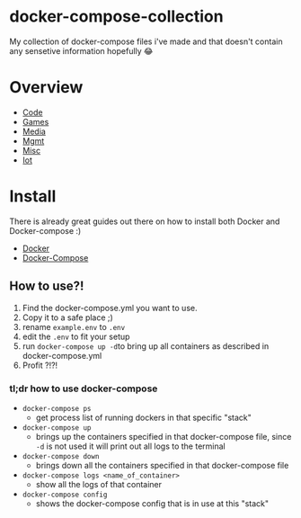 # docker-compose-collection
My collection of docker-compose files i've made and that doesn't contain any sensetive information hopefully :joy:

# Overview
* [Code](./code/)
* [Games](./games/)
* [Media](./media/)
* [Mgmt](./mgmt/)
* [Misc](./misc/)
* [Iot](./iot/)

# Install
There is already great guides out there on how to install both Docker and Docker-compose :)
* [Docker](https://docs.docker.com/engine/install/)
* [Docker-Compose](https://docs.docker.com/compose/install/#install-compose-on-linux-systems)

## How to use?!
1. Find the docker-compose.yml you want to use.
2. Copy it to a safe place ;)
3. rename ``example.env`` to ``.env``
4. edit the ``.env`` to fit your setup
5. run ``docker-compose up -d``to bring up all containers as described in docker-compose.yml
6. Profit ?!?!

### tl;dr how to use docker-compose
* ``docker-compose ps``
    * get process list of running dockers in that specific "stack"
* ``docker-compose up`` 
    * brings up the containers specified in that docker-compose file, since ``-d`` is not used it will print out all logs to the
        terminal
* ``docker-compose down``
    * brings down all the containers specified in that docker-compose file
* ``docker-compose logs <name_of_container>``
    * show all the logs of that container
* ``docker-compose config``
    * shows the docker-compose config that is in use at this "stack"
